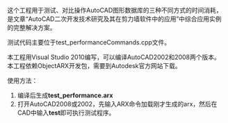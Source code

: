 这个工程用于测试、对比操作AutoCAD图形数据库的三种不同方式的时间消耗，
是文章“AutoCAD二次开发技术研究及其在剪力墙软件中的应用”中综合应用实例的完整解决方案。

测试代码主要位于test_performanceCommands.cpp文件。

本工程用Visual Studio 2010编写，可以编译AutoCAD2002和2008两个版本。
本工程依赖ObjectARX开发包，需要到Autodesk官方网站下载。

使用方法：

1. 编译后生成**test_performance.arx**
2. 打开AutoCAD2008或2002，先输入ARX命令加载刚才生成的arx，然后在CAD中输入**test**即可执行测试程序。